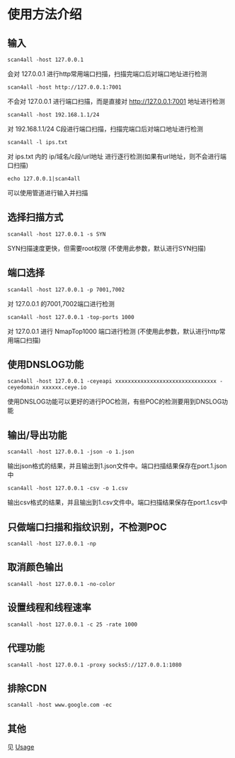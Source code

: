 # 使用方法介绍

## 输入

```shell    
scan4all -host 127.0.0.1
```
会对 127.0.0.1 进行http常用端口扫描，扫描完端口后对端口地址进行检测

```shell    
scan4all -host http://127.0.0.1:7001
```
不会对 127.0.0.1 进行端口扫描，而是直接对 http://127.0.0.1:7001 地址进行检测

```shell    
scan4all -host 192.168.1.1/24
```
对 192.168.1.1/24 C段进行端口扫描，扫描完端口后对端口地址进行检测

```shell    
scan4all -l ips.txt
```
对 ips.txt 内的 ip/域名/c段/url地址 进行逐行检测(如果有url地址，则不会进行端口扫描)


```shell    
echo 127.0.0.1|scan4all
```
可以使用管道进行输入并扫描

## 选择扫描方式

```shell    
scan4all -host 127.0.0.1 -s SYN
```
SYN扫描速度更快，但需要root权限 (不使用此参数，默认进行SYN扫描)


## 端口选择

```shell    
scan4all -host 127.0.0.1 -p 7001,7002
```
对 127.0.0.1 的7001,7002端口进行检测

```shell    
scan4all -host 127.0.0.1 -top-ports 1000
```
对 127.0.0.1 进行 NmapTop1000 端口进行检测 (不使用此参数，默认进行http常用端口扫描)




## 使用DNSLOG功能

```shell    
scan4all -host 127.0.0.1 -ceyeapi xxxxxxxxxxxxxxxxxxxxxxxxxxxxxxxx -ceyedomain xxxxxx.ceye.io
```
使用DNSLOG功能可以更好的进行POC检测，有些POC的检测要用到DNSLOG功能

## 输出/导出功能

```shell    
scan4all -host 127.0.0.1 -json -o 1.json
```
输出json格式的结果，并且输出到1.json文件中。端口扫描结果保存在port.1.json中


```shell    
scan4all -host 127.0.0.1 -csv -o 1.csv
```
输出csv格式的结果，并且输出到1.csv文件中。端口扫描结果保存在port.1.csv中


## 只做端口扫描和指纹识别，不检测POC

```shell
scan4all -host 127.0.0.1 -np
```

## 取消颜色输出

```shell    
scan4all -host 127.0.0.1 -no-color
```

## 设置线程和线程速率

```shell    
scan4all -host 127.0.0.1 -c 25 -rate 1000
```

## 代理功能

```shell    
scan4all -host 127.0.0.1 -proxy socks5://127.0.0.1:1080
```

## 排除CDN

```shell    
scan4all -host www.google.com -ec
```

## 其他

见 [Usage](/static/usage.md)